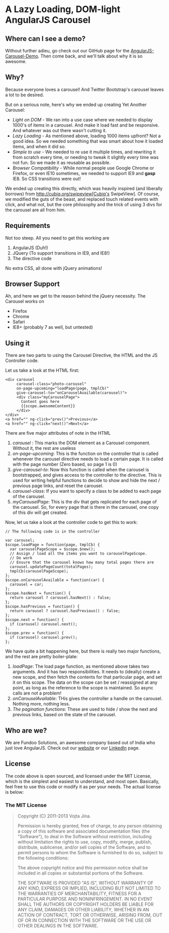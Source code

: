# A Lazy Loading, DOM-light AngularJS Carousel

## Where can I see a demo?

Without further adieu, go check out our GitHub page for the [AngularJS-Carousel-Demo]. Then come back, and we'll
talk about why it is so awesome.

## Why?

Because everyone loves a carousel! And Twitter Bootstrap's carousel leaves a lot to be desired.

But on a serious note, here's why we ended up creating Yet Another Carousel:

* *Light on DOM* - We ran into a use case where we needed to display 1000's of items in a carousel. And make it
  load fast and be responsive. And whatever was out there wasn't cutting it.
* *Lazy Loading* - As mentioned above, loading 1000 items upfront? Not a good idea. So we needed something that was
  smart about how it loaded items,  and when it did so.
* *Simple to use* - We needed to re use it multiple times, and rewriting it from scratch every time, or needing to
  tweak it slightly every time was not fun. So we made it as reusable as possible.
* *Browser Compatibility* - While normal people use Google Chrome or Firefox, or even IE10 sometimes, we needed to
  support IE9 and **gasp** IE8. So CSS transitions were out!

We ended up creating this directly, which was heavily inspired (and liberally borrows) from
http://cubiq.org/swipeview[Cubiq's SwipeView]. Of course, we modified the guts of the beast, and replaced touch related
 events with click, and what not, but the core philosophy and the trick of using 3 divs for the carousel are all from him.

## Requirements

Not too steep. All you need to get this working are

1. AngularJS (Duh!)
2. JQuery (To support transitions in IE9, and IE8!)
3. The directive code

No extra CSS, all done with jQuery animations!

## Browser Support

Ah, and here we get to the reason behind the jQuery necessity. The Carousel works on

* Firefox
* Chrome
* Safari
* IE8+ (probably 7 as well, but untested)

## Using it

There are two parts to using the Carousel Directive, the HTML and the JS Controller code.

Let us take a look at the HTML first:

```
<div carousel
     carousel-class="photo-carousel"
     on-page-upcoming="loadPage(page, tmplCb)"
     give-carousel-to="onCarouselAvailable(carousel)">
     <div class="myCarouselPage">
       Content goes here
       {{scope.awesomeContent}}
     </div>
</div>
<a href="" ng-click="prev()">Previous</a>
<a href="" ng-click="next()">Next</a>
```

There are five major attributes of note in the HTML

1. *carousel* : This marks the DOM element as a Carousel component. Without it, the rest are useless
2. *on-page-upcoming*: This is the function on the controller that is called whenever the carousel directive
   needs to load a certain page. It is called with the page number (Zero based, so page 1 is 0)
3. *give-carousel-to*: Now this function is called when the carousel is bootstrapped, and gives access to
   the controller to the directive. This is used for writing helpful functions to decide to show and hide
   the next / previous page links, and reset the carousel.
4. *carousel-class*: If you want to specify a class to be added to each page of the carousel.
5. *myCarouselPage*: This is the div that gets replicated for each page of the carousel. So, for every page
   that is there in the carousel, one copy of this div will get created.

Now, let us take a look at the controller code to get this to work:

```
// The following code is in the controller

var carousel;
$scope.loadPage = function(page, tmplCb) {
  var carouselPageScope = $scope.$new();
  // Assign / load all the items you want to carouselPageScope.
  // Do work
  // Ensure that the carousel knows how many total pages there are
  carousel.updatePageCount(totalPages);
  tmplCb(carouselPageScope);
};
$scope.onCarouselAvailable = function(car) {
  carousel = car;
};
$scope.hasNext = function() {
  return carousel ? carousel.hasNext() : false;
};
$scope.hasPrevious = function() {
  return carousel ? carousel.hasPrevious() : false;
};
$scope.next = function() {
  if (carousel) carousel.next();
};
$scope.prev = function() {
  if (carousel) carousel.prev();
};
```

We have quite a bit happening here, but there is really two major functions, and the rest are pretty boiler-plate:

1. *loadPage*: The load page function, as mentioned above takes two arguments. And it has two responsibilities. It needs
   to (ideally) create a new scope, and then fetch the contents for that particular page, and set it on this scope. The
   data on the scope can be set / reassigned at any point, as long as the reference to the scope is maintained. So async
   calls are not a problem!
2. *onCarouselAvailable*: THis gives the controller a handle on the carousel. Nothing more, nothing less.
3. *The pagination functions*: These are used to hide / show the next and previous links, based on the state of the carousel.

## Who are we?

We are Fundoo Solutions, an awesome company based out of India who just love AngularJS. Check out our [website] or our [LinkedIn] page.

## License

The code above is open sourced, and licensed under the MIT License, which is the simplest and easiest to understand, and most open.
Basically, feel free to use this code or modify it as per your needs. The actual license is below:

### The MIT License

> Copyright (C) 2011-2013 Vojta Jína.
>
> Permission is hereby granted, free of charge, to any person
> obtaining a copy of this software and associated documentation files
> (the "Software"), to deal in the Software without restriction,
> including without limitation the rights to use, copy, modify, merge,
> publish, distribute, sublicense, and/or sell copies of the Software,
> and to permit persons to whom the Software is furnished to do so,
> subject to the following conditions:
>
> The above copyright notice and this permission notice shall be
> included in all copies or substantial portions of the Software.
>
> THE SOFTWARE IS PROVIDED "AS IS", WITHOUT WARRANTY OF ANY KIND,
> EXPRESS OR IMPLIED, INCLUDING BUT NOT LIMITED TO THE WARRANTIES OF
> MERCHANTABILITY, FITNESS FOR A PARTICULAR PURPOSE AND
> NONINFRINGEMENT. IN NO EVENT SHALL THE AUTHORS OR COPYRIGHT HOLDERS
> BE LIABLE FOR ANY CLAIM, DAMAGES OR OTHER LIABILITY, WHETHER IN AN
> ACTION OF CONTRACT, TORT OR OTHERWISE, ARISING FROM, OUT OF OR IN
> CONNECTION WITH THE SOFTWARE OR THE USE OR OTHER DEALINGS IN THE
> SOFTWARE.



[AngularJS-Carousel-Demo]: http://fundoo-solutions.github.io/angularjs-carousel/
[website]: http://www.befundoo.com
[LinkedIn]: http://www.linkedin.com/company/fundoo-solutions

